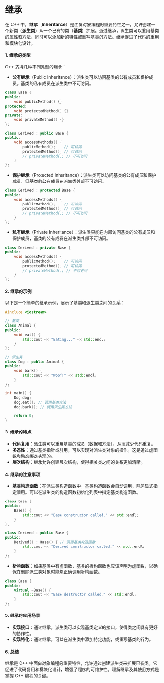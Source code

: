 # 继承

在 C++ 中，**继承**（**Inheritance**）是面向对象编程的重要特性之一，允许创建一个新类（**派生类**）从一个已有的类（**基类**）扩展。通过继承，派生类可以重用基类的属性和方法，同时可以添加新的特性或重写基类的方法。继承促进了代码的重用和模块化设计。

#### 1. 继承的类型

C++ 支持几种不同类型的继承：

* **公有继承**（Public Inheritance）：派生类可以访问基类的公有成员和保护成员。基类的私有成员在派生类中不可访问。

```cpp
class Base {
public:
    void publicMethod() {}
protected:
    void protectedMethod() {}
private:
    void privateMethod() {}
};

class Derived : public Base {
public:
    void accessMethods() {
        publicMethod();    // 可访问
        protectedMethod(); // 可访问
        // privateMethod(); // 不可访问
    }
};
```

* **保护继承**（Protected Inheritance）：派生类可以访问基类的公有成员和保护成员，但基类的公有成员在派生类外部不可访问。

```cpp
class Derived : protected Base {
public:
    void accessMethods() {
        publicMethod();    // 可访问
        protectedMethod(); // 可访问
        // privateMethod(); // 不可访问
    }
};
```

* **私有继承**（Private Inheritance）：派生类只能在内部访问基类的公有成员和保护成员，基类的公有成员在派生类外部不可访问。

```cpp
class Derived : private Base {
public:
    void accessMethods() {
        publicMethod();    // 可访问
        protectedMethod(); // 可访问
        // privateMethod(); // 不可访问
    }
};
```

#### 2. 继承的示例

以下是一个简单的继承示例，展示了基类和派生类之间的关系：

```cpp
#include <iostream>

// 基类
class Animal {
public:
    void eat() {
        std::cout << "Eating..." << std::endl;
    }
};

// 派生类
class Dog : public Animal {
public:
    void bark() {
        std::cout << "Woof!" << std::endl;
    }
};

int main() {
    Dog dog;
    dog.eat(); // 调用基类方法
    dog.bark(); // 调用派生类方法

    return 0;
}
```

#### 3. 继承的特点

* **代码复用**：派生类可以重用基类的成员（数据和方法），从而减少代码重复。
* **多态性**：通过基类指针或引用，可以实现对派生类对象的操作。这是通过虚函数和动态绑定实现的。
* **层次结构**：继承允许创建层次结构，使得相关类之间的关系更加清晰。

#### 4. 继承的注意事项

* **基类构造函数**：在派生类构造函数中，基类构造函数会自动调用，除非显式指定调用。可以在派生类的构造函数初始化列表中指定基类构造函数。

```cpp
class Base {
public:
    Base() {
        std::cout << "Base constructor called." << std::endl;
    }
};

class Derived : public Base {
public:
    Derived() : Base() { // 调用基类构造函数
        std::cout << "Derived constructor called." << std::endl;
    }
};
```

* **析构函数**：如果基类中有虚函数，基类的析构函数也应该声明为虚函数，以确保在删除派生类对象时能够正确调用析构函数。

```cpp
class Base {
public:
    virtual ~Base() {
        std::cout << "Base destructor called." << std::endl;
    }
};
```

#### 5. 继承的应用场景

* **实现接口**：通过继承，派生类可以实现基类定义的接口，使得类之间具有更好的协作性。
* **实现特化**：通过继承，可以在派生类中添加特定功能，或重写基类的行为。

#### 6. 总结

继承是 C++ 中面向对象编程的重要特性，允许通过创建派生类来扩展已有类。它促进了代码复用和模块化设计，增强了程序的可维护性。理解继承及其使用方式是掌握 C++ 编程的关键。
